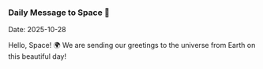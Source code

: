 ### Daily Message to Space 🌌
Date: 2025-10-28

Hello, Space! 🌍 We are sending our greetings to the universe from Earth on this beautiful day!
